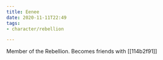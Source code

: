 ```yaml
---
title: Eenee
date: 2020-11-11T22:49
tags:
- character/rebellion

---
```


Member of the Rebellion. Becomes friends with [[114b2f91]]

